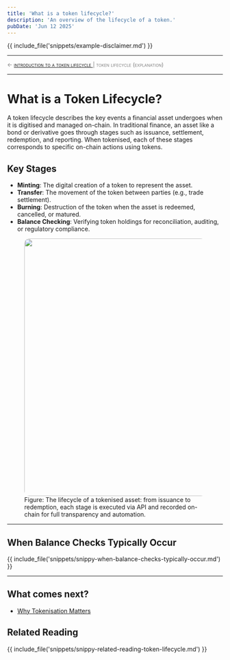 ```yaml
---
title: 'What is a token lifecycle?'
description: 'An overview of the lifecycle of a token.'
pubDate: 'Jun 12 2025'
---
```


{{ include_file('snippets/example-disclaimer.md') }}

<hr/>
<span style="font-variant: small-caps; font-size: 0.8rem; color: grey; "> 
    ← <a href="/mkdocs/examples/post-trade-automation/token-lifecycle/introduction">introduction to a token lifecycle </a>  |   token lifecycle (explanation)
</span>
<hr/>

# What is a Token Lifecycle?

A token lifecycle describes the key events a financial asset undergoes when it is digitised and managed on-chain. In traditional finance, an asset like a bond or derivative goes through stages such as issuance, settlement, redemption, and reporting. When tokenised, each of these stages corresponds to specific on-chain actions using tokens.

## Key Stages

- **Minting**: The digital creation of a token to represent the asset.
- **Transfer**: The movement of the token between parties (e.g., trade settlement).
- **Burning**: Destruction of the token when the asset is redeemed, cancelled, or matured.
- **Balance Checking**: Verifying token holdings for reconciliation, auditing, or regulatory compliance.

<figure>
  <img src="/mkdocs/assets/images/examples/post-trade-automation/pt-auto/tokenisationLifecycle.png"  style="border-radius: 12px; width: 600px" />
  <figcaption>Figure:  The lifecycle of a tokenised asset: from issuance to redemption, each stage is executed via API and recorded on-chain for full transparency and automation. 
  </figcaption>
</figure>

---

## When Balance Checks Typically Occur

{{ include_file('snippets/snippy-when-balance-checks-typically-occur.md') }}

---

## What comes next?

- [Why Tokenisation Matters](/mkdocs/examples/post-trade-automation/token-lifecycle/why-tokenisation-matters/)

## Related Reading

{{ include_file('snippets/snippy-related-reading-token-lifecycle.md') }}


